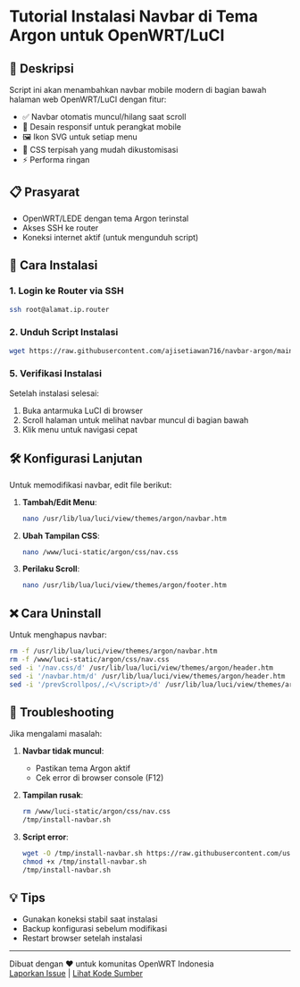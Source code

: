 # Tutorial Instalasi Navbar di Tema Argon untuk OpenWRT/LuCI

## 📱 Deskripsi
Script ini akan menambahkan navbar mobile modern di bagian bawah halaman web OpenWRT/LuCI dengan fitur:
- ✅ Navbar otomatis muncul/hilang saat scroll
- 📱 Desain responsif untuk perangkat mobile
- 🖼️ Ikon SVG untuk setiap menu
- 🎨 CSS terpisah yang mudah dikustomisasi
- ⚡ Performa ringan

## 📋 Prasyarat
- OpenWRT/LEDE dengan tema Argon terinstal
- Akses SSH ke router
- Koneksi internet aktif (untuk mengunduh script)

## 🚀 Cara Instalasi

### 1. Login ke Router via SSH
```bash
ssh root@alamat.ip.router
```

### 2. Unduh Script Instalasi
```bash
wget https://raw.githubusercontent.com/ajisetiawan716/navbar-argon/main/install-navbar.sh -O /tmp/install-navbar.sh && chmod +x /tmp/install-navbar.sh && sh /tmp/install-navbar.sh
```

### 5. Verifikasi Instalasi
Setelah instalasi selesai:
1. Buka antarmuka LuCI di browser
2. Scroll halaman untuk melihat navbar muncul di bagian bawah
3. Klik menu untuk navigasi cepat

## 🛠️ Konfigurasi Lanjutan
Untuk memodifikasi navbar, edit file berikut:

1. **Tambah/Edit Menu**:
   ```bash
   nano /usr/lib/lua/luci/view/themes/argon/navbar.htm
   ```

2. **Ubah Tampilan CSS**:
   ```bash
   nano /www/luci-static/argon/css/nav.css
   ```

3. **Perilaku Scroll**:
   ```bash
   nano /usr/lib/lua/luci/view/themes/argon/footer.htm
   ```

## ❌ Cara Uninstall
Untuk menghapus navbar:
```bash
rm -f /usr/lib/lua/luci/view/themes/argon/navbar.htm
rm -f /www/luci-static/argon/css/nav.css
sed -i '/nav.css/d' /usr/lib/lua/luci/view/themes/argon/header.htm
sed -i '/navbar.htm/d' /usr/lib/lua/luci/view/themes/argon/header.htm
sed -i '/prevScrollpos/,/<\/script>/d' /usr/lib/lua/luci/view/themes/argon/footer.htm
```

## 🐛 Troubleshooting
Jika mengalami masalah:
1. **Navbar tidak muncul**:
   - Pastikan tema Argon aktif
   - Cek error di browser console (F12)

2. **Tampilan rusak**:
   ```bash
   rm /www/luci-static/argon/css/nav.css
   /tmp/install-navbar.sh
   ```

3. **Script error**:
   ```bash
   wget -O /tmp/install-navbar.sh https://raw.githubusercontent.com/username-repo/main/install-navbar.sh
   chmod +x /tmp/install-navbar.sh
   /tmp/install-navbar.sh
   ```

## 💡 Tips
- Gunakan koneksi stabil saat instalasi
- Backup konfigurasi sebelum modifikasi
- Restart browser setelah instalasi

---

Dibuat dengan ❤️ untuk komunitas OpenWRT Indonesia  
[Laporkan Issue](https://github.com/ajisetiawan716/navbar-argon/issues) | [Lihat Kode Sumber](https://github.com/username-repo)
